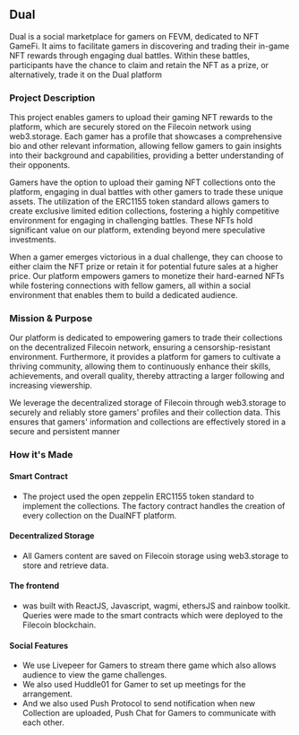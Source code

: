## Dual

Dual is a social marketplace for gamers on FEVM, dedicated to NFT GameFi. It aims to facilitate gamers in discovering and trading their in-game NFT rewards through engaging dual battles. Within these battles, participants have the chance to claim and retain the NFT as a prize, or alternatively, trade it on the Dual platform

### Project Description

This project enables gamers to upload their gaming NFT rewards to the platform, which are securely stored on the Filecoin network using web3.storage. Each gamer has a profile that showcases a comprehensive bio and other relevant information, allowing fellow gamers to gain insights into their background and capabilities, providing a better understanding of their opponents.

Gamers have the option to upload their gaming NFT collections onto the platform, engaging in dual battles with other gamers to trade these unique assets. The utilization of the ERC1155 token standard allows gamers to create exclusive limited edition collections, fostering a highly competitive environment for engaging in challenging battles. These NFTs hold significant value on our platform, extending beyond mere speculative investments.

When a gamer emerges victorious in a dual challenge, they can choose to either claim the NFT prize or retain it for potential future sales at a higher price. Our platform empowers gamers to monetize their hard-earned NFTs while fostering connections with fellow gamers, all within a social environment that enables them to build a dedicated audience.

### Mission & Purpose

Our platform is dedicated to empowering gamers to trade their collections on the decentralized Filecoin network, ensuring a censorship-resistant environment. Furthermore, it provides a platform for gamers to cultivate a thriving community, allowing them to continuously enhance their skills, achievements, and overall quality, thereby attracting a larger following and increasing viewership.

We leverage the decentralized storage of Filecoin through web3.storage to securely and reliably store gamers' profiles and their collection data. This ensures that gamers' information and collections are effectively stored in a secure and persistent manner

### How it's Made

#### Smart Contract

- The project used the open zeppelin ERC1155 token standard to implement the collections. The factory contract handles the creation of every collection on the DualNFT platform.

#### Decentralized Storage

- All Gamers content are saved on Filecoin storage using web3.storage to store and retrieve data.

#### The frontend

- was built with ReactJS, Javascript, wagmi, ethersJS and rainbow toolkit. Queries were made to the smart contracts which were deployed to the Filecoin blockchain.

#### Social Features

- We use Livepeer for Gamers to stream there game which also allows audience to view the game challenges.
- We also used Huddle01 for Gamer to set up meetings for the arrangement.
- And we also used Push Protocol to send notification when new Collection are uploaded, Push Chat for Gamers to communicate with each other.
